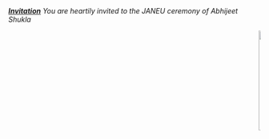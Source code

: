 
<html><body><b><u><i>Invitation</i></u></b>
  <i>You are heartily invited to the JANEU ceremony of Abhijeet Shukla</i>
  
  <marquee><img src="https://user-images.githubusercontent.com/79617246/109388285-2e76ed80-792c-11eb-96b1-d0cc3baa3d9c.jpg" width="200" height="200"><img src="https://user-images.githubusercontent.com/79617246/109388522-a72a7980-792d-11eb-83f4-93f937070fad.jpg" width="150" height="200"><img src="https://userimages.githubusercontent.com/79617246/109389462-bb24aa00-7932-11eb-93e4-260fe464f21e.jpg" width="200" height="200"><img src="https://user-images.githubusercontent.com/79617246/109389467-c37ce500-7932-11eb-965d-7244c31efb8a.jpg"></marquee>
</body></html>
